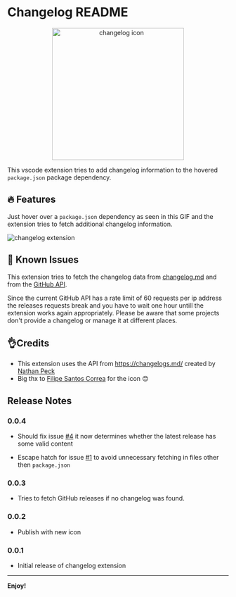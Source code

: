 # Changelog README

<p align="center">
    <img alt="changelog icon" src="https://user-images.githubusercontent.com/2118956/56217994-79ebbf80-6064-11e9-9b82-162b4d0dfa0b.png" width="300" />
</p>

This vscode extension tries to add changelog information to the hovered `package.json` package dependency.

## 🔥 Features

Just hover over a `package.json` dependency as seen in this GIF and the extension tries to fetch additional changelog information.

![changelog extension](images/changelog-feature.gif)

## 👀 Known Issues

This extension tries to fetch the changelog data from [changelog.md](https://changelogs.md/) and from the [GitHub API](https://developer.github.com/v3).

Since the current GitHub API has a rate limit of 60 requests per ip address the releases requests break and you have to wait one hour untill the extension works again appropriately. Please be aware that some projects don't provide a changelog or manage it at different places.

## 👌Credits

- This extension uses the API from https://changelogs.md/ created by [Nathan Peck](https://github.com/nathanpeck)
- Big thx to [Filipe Santos Correa](https://github.com/Safi1012) for the icon 😊

## Release Notes

### 0.0.4

- Should fix issue [#4](https://github.com/JCofman/Changelog/issues/4) it now determines whether the latest release has some valid content

- Escape hatch for issue [#1](https://github.com/JCofman/Changelog/issues/1) to avoid unnecessary fetching in files other then `package.json`

### 0.0.3

- Tries to fetch GitHub releases if no changelog was found.

### 0.0.2

- Publish with new icon

### 0.0.1

- Initial release of changelog extension

---

**Enjoy!**
